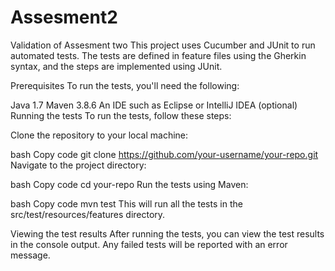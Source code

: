 # Assesment2
Validation of Assesment two
This project uses Cucumber and JUnit to run automated tests. The tests are defined in feature files using the Gherkin syntax, and the steps are implemented using JUnit.

Prerequisites
To run the tests, you'll need the following:

Java 1.7
Maven 3.8.6 
An IDE such as Eclipse or IntelliJ IDEA (optional)
Running the tests
To run the tests, follow these steps:

Clone the repository to your local machine:

bash
Copy code
git clone https://github.com/your-username/your-repo.git
Navigate to the project directory:

bash
Copy code
cd your-repo
Run the tests using Maven:

bash
Copy code
mvn test
This will run all the tests in the src/test/resources/features directory.

Viewing the test results
After running the tests, you can view the test results in the console output. Any failed tests will be reported with an error message.
